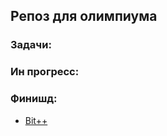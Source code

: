 ## Репоз для олимпиума

### Задачи:
### Ин прогресс:
### Финишд:
* [Bit++][1]


[1]:http://codeforces.com/problemset/problem/282/A